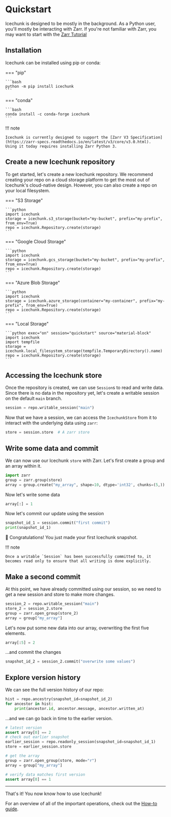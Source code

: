 # Quickstart

Icechunk is designed to be mostly in the background.
As a Python user, you'll mostly be interacting with Zarr.
If you're not familiar with Zarr, you may want to start with the [Zarr Tutorial](https://zarr.readthedocs.io/en/latest/tutorial.html)

## Installation

Icechunk can be installed using pip or conda:

=== "pip"

    ```bash
    python -m pip install icechunk
    ```

=== "conda"

    ```bash
    conda install -c conda-forge icechunk
    ```

!!! note

    Icechunk is currently designed to support the [Zarr V3 Specification](https://zarr-specs.readthedocs.io/en/latest/v3/core/v3.0.html).
    Using it today requires installing Zarr Python 3.

## Create a new Icechunk repository

To get started, let's create a new Icechunk repository.
We recommend creating your repo on a cloud storage platform to get the most out of Icechunk's cloud-native design.
However, you can also create a repo on your local filesystem.

=== "S3 Storage"

    ```python
    import icechunk
    storage = icechunk.s3_storage(bucket="my-bucket", prefix="my-prefix", from_env=True)
    repo = icechunk.Repository.create(storage)
    ```

=== "Google Cloud Storage"

    ```python
    import icechunk
    storage = icechunk.gcs_storage(bucket="my-bucket", prefix="my-prefix", from_env=True)
    repo = icechunk.Repository.create(storage)
    ```

=== "Azure Blob Storage"

    ```python
    import icechunk
    storage = icechunk.azure_storage(container="my-container", prefix="my-prefix", from_env=True)
    repo = icechunk.Repository.create(storage)
    ```

=== "Local Storage"

    ```python exec="on" session="quickstart" source="material-block"
    import icechunk
    import tempfile
    storage = icechunk.local_filesystem_storage(tempfile.TemporaryDirectory().name)
    repo = icechunk.Repository.create(storage)
    ```

## Accessing the Icechunk store

Once the repository is created, we can use `Session`s to read and write data. Since there is no data in the repository yet,
let's create a writable session on the default `main` branch.

```python exec="on" session="quickstart" source="material-block"
session = repo.writable_session("main")
```

Now that we have a session, we can access the `IcechunkStore` from it to interact with the underlying data using `zarr`:

```python exec="on" session="quickstart" source="material-block"
store = session.store  # A zarr store
```

## Write some data and commit

We can now use our Icechunk `store` with Zarr.
Let's first create a group and an array within it.

```python exec="on" session="quickstart" source="material-block"
import zarr
group = zarr.group(store)
array = group.create("my_array", shape=10, dtype='int32', chunks=(5,))
```

Now let's write some data

```python exec="on" session="quickstart" source="material-block"
array[:] = 1
```

Now let's commit our update using the session

```python exec="on" session="quickstart" source="material-block" result="code"
snapshot_id_1 = session.commit("first commit")
print(snapshot_id_1)
```

🎉 Congratulations! You just made your first Icechunk snapshot.

!!! note

    Once a writable `Session` has been successfully committed to, it becomes read only to ensure that all writing is done explicitly.

## Make a second commit

At this point, we have already committed using our session, so we need to get a new session and store to make more changes.

```python exec="on" session="quickstart" source="material-block"
session_2 = repo.writable_session("main")
store_2 = session_2.store
group = zarr.open_group(store_2)
array = group["my_array"]
```

Let's now put some new data into our array, overwriting the first five elements.

```python exec="on" session="quickstart" source="material-block"
array[:5] = 2
```

...and commit the changes

```python exec="on" session="quickstart" source="material-block"
snapshot_id_2 = session_2.commit("overwrite some values")
```

## Explore version history

We can see the full version history of our repo:

```python exec="on" session="quickstart" source="material-block" result="code"
hist = repo.ancestry(snapshot_id=snapshot_id_2)
for ancestor in hist:
    print(ancestor.id, ancestor.message, ancestor.written_at)
```

...and we can go back in time to the earlier version.

```python exec="on" session="quickstart" source="material-block"
# latest version
assert array[0] == 2
# check out earlier snapshot
earlier_session = repo.readonly_session(snapshot_id=snapshot_id_1)
store = earlier_session.store

# get the array
group = zarr.open_group(store, mode="r")
array = group["my_array"]

# verify data matches first version
assert array[0] == 1
```

---

That's it! You now know how to use Icechunk!

For an overview of all of the important operations, check out the [How-to guide](howto.md).
